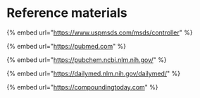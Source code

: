# Reference materials

{% embed url="https://www.uspmsds.com/msds/controller" %}

{% embed url="https://pubmed.com" %}

{% embed url="https://pubchem.ncbi.nlm.nih.gov/" %}

{% embed url="https://dailymed.nlm.nih.gov/dailymed/" %}

{% embed url="https://compoundingtoday.com" %}





